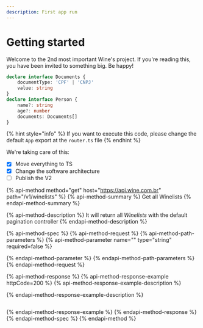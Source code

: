 ```yaml
---
description: First app run
---
```


# Getting started

Welcome to the 2nd most important Wine's project. If you're reading this, you have been invited to something big. Be happy!

```typescript
declare interface Documents {
    documentType: 'CPF' | 'CNPJ'
    value: string
}
declare interface Person {
    name?: string
    age?: number
    documents: Documents[]
}
```

{% hint style="info" %}
If you want to execute this code, please change the default `App` export at the `router.ts` file
{% endhint %}

We're taking care of this:

* [x] Move everything to TS
* [x] Change the software architecture
* [ ] Publish the V2

{% api-method method="get" host="https://api.wine.com.br" path="/v1/winelists" %}
{% api-method-summary %}
Get all Winelists
{% endapi-method-summary %}

{% api-method-description %}
It will return all _Winelists_ with the default pagination controller
{% endapi-method-description %}

{% api-method-spec %}
{% api-method-request %}
{% api-method-path-parameters %}
{% api-method-parameter name="" type="string" required=false %}

{% endapi-method-parameter %}
{% endapi-method-path-parameters %}
{% endapi-method-request %}

{% api-method-response %}
{% api-method-response-example httpCode=200 %}
{% api-method-response-example-description %}

{% endapi-method-response-example-description %}

```

```
{% endapi-method-response-example %}
{% endapi-method-response %}
{% endapi-method-spec %}
{% endapi-method %}

